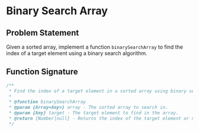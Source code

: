 # Binary Search Array

## Problem Statement

Given a sorted array, implement a function `binarySearchArray` to find the index of a target element using a binary search algorithm.

## Function Signature

```javascript
/**
 * Find the index of a target element in a sorted array using binary search.
 *
 * @function binarySearchArray
 * @param {Array<Any>} array - The sorted array to search in.
 * @param {Any} target - The target element to find in the array.
 * @return {Number|null} - Returns the index of the target element or null if not found.
 */
